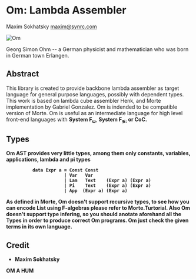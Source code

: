 Om: Lambda Assembler
====================

Maxim Sokhatsky maxim@synrc.com

![Om](http://upload.wikimedia.org/wikipedia/commons/thumb/2/2a/Georg_Simon_Ohm3.jpg/200px-Georg_Simon_Ohm3.jpg)

Georg Simon Ohm -- a German physicist and mathematician who was born in German town Erlangen.

Abstract
--------

This library is created to provide backbone lambda assembler as target language for
general purpose languages, possibly with dependent types. This work is based on lambda
cube assembler Henk, and Morte implementation by Gabriel Gonzalez. Om is indended
to be compatible version of Morte. Om is useful as an intermediate language for
high level front-end languages with <b>System F<sub>ω<sub></b>, <b>System F<sub>&lg;:</sub> or
<b>CoC</b>.

Types
-----

Om AST provides very little types, among them only constants, variables, applications, lambda and pi types

```
          data Expr a = Const Const
                      | Var   Var
                      | Lam   Text    (Expr a) (Expr a)
                      | Pi    Text    (Expr a) (Expr a)
                      | App  (Expr a) (Expr a)
```

As defined in Morte, Om doesn't support recursive types, to see how you can encode List
using F-algebras please refer to Morte.Turtorial. Also Om doesn't support type infering,
so you should anotate aforehand all the Types in order to produce correct Om programs.
Om just check the given terms in its own language.

Credit
------

* Maxim Sokhatsky

OM A HUM

